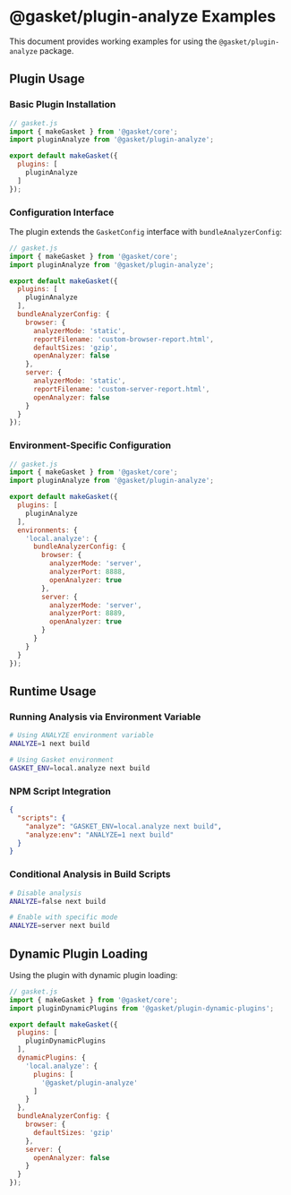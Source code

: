 # @gasket/plugin-analyze Examples

This document provides working examples for using the `@gasket/plugin-analyze` package.

## Plugin Usage

### Basic Plugin Installation

```js
// gasket.js
import { makeGasket } from '@gasket/core';
import pluginAnalyze from '@gasket/plugin-analyze';

export default makeGasket({
  plugins: [
    pluginAnalyze
  ]
});
```

### Configuration Interface

The plugin extends the `GasketConfig` interface with `bundleAnalyzerConfig`:

```js
// gasket.js
import { makeGasket } from '@gasket/core';
import pluginAnalyze from '@gasket/plugin-analyze';

export default makeGasket({
  plugins: [
    pluginAnalyze
  ],
  bundleAnalyzerConfig: {
    browser: {
      analyzerMode: 'static',
      reportFilename: 'custom-browser-report.html',
      defaultSizes: 'gzip',
      openAnalyzer: false
    },
    server: {
      analyzerMode: 'static',
      reportFilename: 'custom-server-report.html',
      openAnalyzer: false
    }
  }
});
```

### Environment-Specific Configuration

```js
// gasket.js
import { makeGasket } from '@gasket/core';
import pluginAnalyze from '@gasket/plugin-analyze';

export default makeGasket({
  plugins: [
    pluginAnalyze
  ],
  environments: {
    'local.analyze': {
      bundleAnalyzerConfig: {
        browser: {
          analyzerMode: 'server',
          analyzerPort: 8888,
          openAnalyzer: true
        },
        server: {
          analyzerMode: 'server',
          analyzerPort: 8889,
          openAnalyzer: true
        }
      }
    }
  }
});
```

## Runtime Usage

### Running Analysis via Environment Variable

```bash
# Using ANALYZE environment variable
ANALYZE=1 next build

# Using Gasket environment
GASKET_ENV=local.analyze next build
```

### NPM Script Integration

```json
{
  "scripts": {
    "analyze": "GASKET_ENV=local.analyze next build",
    "analyze:env": "ANALYZE=1 next build"
  }
}
```

### Conditional Analysis in Build Scripts

```bash
# Disable analysis
ANALYZE=false next build

# Enable with specific mode
ANALYZE=server next build
```

## Dynamic Plugin Loading

Using the plugin with dynamic plugin loading:

```js
// gasket.js
import { makeGasket } from '@gasket/core';
import pluginDynamicPlugins from '@gasket/plugin-dynamic-plugins';

export default makeGasket({
  plugins: [
    pluginDynamicPlugins
  ],
  dynamicPlugins: {
    'local.analyze': {
      plugins: [
        '@gasket/plugin-analyze'
      ]
    }
  },
  bundleAnalyzerConfig: {
    browser: {
      defaultSizes: 'gzip'
    },
    server: {
      openAnalyzer: false
    }
  }
});
```
